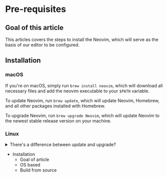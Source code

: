 # Pre-requisites

## Goal of this article

This articles covers the steps to install the Neovim, which will serve as the basis of our editor to be configured.

## Installation

### macOS

If you're on macOS, simply run `brew install neovim`, which will download all necessary files and add the neovim executable to your `$PATH` variable. 

To update Neovim, run `brew update`, which will update Neovim, Homebrew, and all other packages installed with Homebrew. 

To upgrade Neovim, run `brew upgrade Neovim`, which will update Neovim to the newest stable release version on your machine. 

### Linux



<details> 
<summary>There's a difference between update and upgrade?</summary>

Although almost always used interchangeably, "update" and "upgrade" have distinct, though similar meanings in the software realm. 

Both refer to downloading and replacing a older version of a particular piece of software with a newer version. 

However, update only "enhances" software, meaning they don't provide new features and only fixes problems instead.

Upgrade, on the otherhand, often brings new features and other significant changes. 

As an analogy, consider an old, framed painting. An update would be equivalent to replacing the paint-stripping wood with new ones, whereas an upgrade would be equivalent to replacing the current painting with the original Mona Lisa. 
</details>



- Installation
    - Goal of article
    - OS based
    - Build from source


